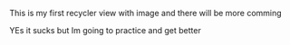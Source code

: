This is my first recycler view with image and there will be more comming

YEs it sucks but Im going to practice and get better 
